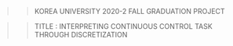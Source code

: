 >>KOREA UNIVERSITY 2020-2 FALL GRADUATION PROJECT

>>TITLE : INTERPRETING CONTINUOUS CONTROL TASK THROUGH DISCRETIZATION
